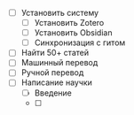 - [ ] Установить систему 
	- [ ] Установить Zotero
	- [ ] Установить Obsidian
	- [ ] Синхронизация с гитом

- [ ] Найти 50+ статей
- [ ] Машинный перевод
- [ ] Ручной перевод
- [ ] Написание научки
	- [ ] Введение
	- [ ] 
